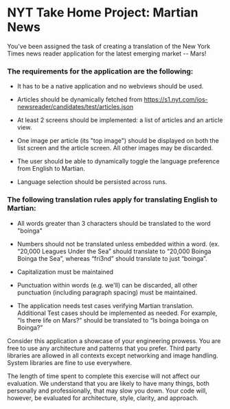 # NYT Take Home Project: Martian News

You've been assigned the task of creating a translation of the New York Times news reader application for the latest emerging market -- Mars!

### The requirements for the application are the following:

- It has to be a native application and no webviews should be used.

- Articles should be dynamically fetched from https://s1.nyt.com/ios-newsreader/candidates/test/articles.json 

- At least 2 screens should be implemented: a list of articles and an article view. 

- One image per article (its "top image") should be displayed on both the list screen and the article screen. All other images may be discarded.

- The user should be able to dynamically toggle the language preference from English to Martian.

- Language selection should be persisted across runs.

### The following translation rules apply for translating English to Martian:

- All words greater than 3 characters should be translated to the word "boinga"

- Numbers should not be translated unless embedded within a word. (ex. “20,000 Leagues Under the Sea” should translate to “20,000 Boinga Boinga the Sea”, whereas “fri3nd” should translate to just “boinga”.

- Capitalization must be maintained

- Punctuation within words (e.g. we'll) can be discarded, all other punctuation (including paragraph spacing) must be maintained.

- The application needs test cases verifying Martian translation. Additional Test cases should be implemented as needed. For example, “Is there life on Mars?” should be translated to “Is boinga boinga on Boinga?”

Consider this application a showcase of your engineering prowess. You are free to use any architecture and patterns that you prefer. Third party libraries are allowed in all contexts except networking and image handling. System libraries are fine to use everywhere.

The length of time spent to complete this exercise will not affect our evaluation. We understand that you are likely to have many things, both personally and professionally, that may slow you down. Your code will, however, be evaluated for architecture, style, clarity, and approach.
